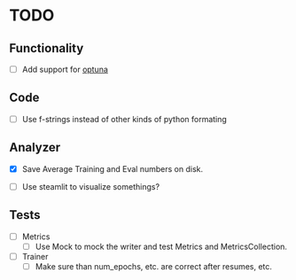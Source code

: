 # TODO

## Functionality
 - [ ] Add support for [optuna](https://github.com/optuna/optuna)

## Code

 - [ ] Use f-strings instead of other kinds of python formating 

## Analyzer

 - [x] Save Average Training and Eval numbers on disk.
 - [ ] Use steamlit to visualize somethings?


## Tests

 - [ ] Metrics
    - [ ] Use Mock to mock the writer and test Metrics and MetricsCollection.
 - [ ] Trainer
    - [ ] Make sure than num_epochs, etc. are correct after resumes, etc.
